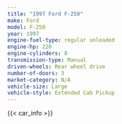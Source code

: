 ```yaml
---
title: "1997 Ford F-250"
make: Ford
model: F-250
year: 1997
engine-fuel-type: regular unleaded
engine-hp: 220
engine-cylinders: 8
transmission-type: Manual
driven-wheels: Rear wheel drive
number-of-doors: 3
market-category: N/A
vehicle-size: Large
vehicle-style: Extended Cab Pickup
---
```


{{< car_info >}}
